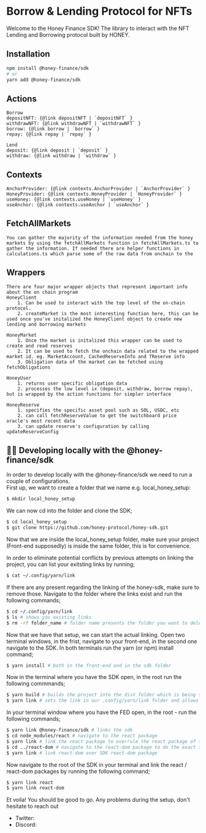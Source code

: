 # Borrow & Lending Protocol for NFTs

Welcome to the Honey Finance SDK! The library to interact with the NFT Lending and Borrowing protocol built by HONEY.

## Installation

```bash
npm install @honey-finance/sdk
# or
yarn add @honey-finance/sdk
```

## Actions

    Borrow
    depositNFT: {@link depositNFT | `depositNFT` }
    withdrawNFT: {@link withdrawNFT | `withdrawNFT` }
    borrow: {@link borrow | `borrow` }
    repay: {@link repay | `repay` }

    Lend
    deposit: {@link deposit | `deposit` }
    withdraw: {@link withdraw | `withdraw` }

## Contexts

    AnchorProvider: {@link contexts.AnchorProvider | `AnchorProvider` }
    HoneyProvider: {@link contexts.HoneyProvider | `HoneyProvider` }
    useHoney: {@link contexts.useHoney | `useHoney` }
    useAnchor: {@link contexts.useAnchor | `useAnchor` }

## FetchAllMarkets

    You can gather the majority of the information needed from the honey markets by using the fetchAllMarkets function in fetchAllMarkets.ts to gather the information. If needed there are helper functions in calculations.ts which parse some of the raw data from onchain to the

## Wrappers

    There are four major wrapper objects that represent important info about the on chain program
    HoneyClient
        1. Can be used to interact with the top level of the on-chain protocol.
        2. createMarket is the most interesting function here, this can be used once you've initalized the HoneyClient object to create new lending and borrowing markets

    HoneyMarket
        1. Once the market is initalized this wrapper can be used to create and read reserves
        2. It can be used to fetch the onchain data related to the wrapped market id. eg. MarketAccount, CachedReserveInfo and TReserve info
        3. Obligation data of the market can be fetched using fetchObligations

    HoneyUser
        1. returns user specific obligation data
        2. processes the low level ix (deposit, withdraw, borrow repay), but is wrapped by the action functions for simpler interface

    HoneyReserve
        1. specifies the specific asset pool such as SOL, USDC, etc
        2. can call fetchReserveValue to get the switchboard price oracle's most recent data
        3. can update reserve's configuration by calling updateReserveConfig

## 👷🏼 Developing locally with the @honey-finance/sdk

In order to develop locally with the @honey-finance/sdk we need to run a couple of configurations. <br>
First up, we want to create a folder that we name e.g. local_honey_setup:

```bash
$ mkdir local_honey_setup
```
We can now cd into the folder and clone the SDK;
```bash
$ cd local_honey_setup
$ git clone https://github.com/honey-protocol/honey-sdk.git
```
Now that we are inside the local_honey_setup folder, make sure your project (Front-end supposedly) is inside the same folder, this is for convenience.

In order to eliminate potential conflicts by previous attempts on linking the project, you can list your exitsting links by running;
```bash
$ cat ~/.config/yarn/link
```
If there are any present regarding the linking of the honey-sdk, make sure to remove those. Navigate to the folder where the links exist and run the following commands;
```bash
$ cd ~/.config/yarn/link 
$ ls # shows you existing links
$ rm -rf folder_name # folder name presents the folder you want to delete
```
Now that we have that setup, we can start the actual linking. 
Open two terminal windows, in the frist, navigate to your front-end, in the second one navigate to the SDK. In both terminals run the yarn (or npm) install command;
```bash
$ yarn install # both in the front-end and in the sdk folder
```
Now in the terminal where you have the SDK open, in the root run the following commmands;
```bash
$ yarn build # builds the project into the dist folder which is being served to the front-end 
$ yarn link # sets the link in our .config/yarn/link folder and allows us to link the honey-sdk in our FED
```
In your terminal window where you have the FED open, in the root - run the following commands;
```bash
$ yarn link @honey-finance/sdk # links the sdk
$ cd node_modules/react # navigate to the react package
$ yarn link # link the react package to overrule the react package of the SDK
$ cd ../react-dom # navigate to the react-dom package to do the exact same thing
$ yarn link # link react-dom over SDK react-dom package 
```
Now navigate to the root of the SDK in your terminal and link the react / react-dom packages by running the following command;
```bash
$ yarn link react
$ yarn link react-dom
```

Et voila! You should be good to go.
Any problems during the setup, don't hesitate to reach out

- Twitter:
- Discord:

